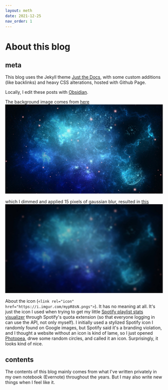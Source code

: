 ```yaml
---
layout: meth
date: 2021-12-25
nav_order: 1
---
```

# About this blog
## meta
This blog uses the Jekyll theme [Just the Docs](https://pmarsceill.github.io/just-the-docs/), with some custom additions (like backlinks) and heavy CSS alterations, hosted with Github Page.

Locally, I edit these posts with [Obsidian](https://obsidian.md/).

The background image comes from [here](https://i.pinimg.com/originals/f6/20/a1/f620a179ca1acfd15a0754701677fb58.jpg)
![](assets/blue-nebula-og.jpg)

which I dimmed and applied 15 pixels of gaussian blur, resulted in [this](https://i.imgur.com/C90lb3z.jpg)
![](assets/blue-nebula.jpg)

About the icon (`<link rel="icon" href="https://i.imgur.com/mypR8sN.pngs">`). It has no meaning at all. It's just the icon I used when trying to get my little [Spotify playlist stats visualizer](https://playlastify.herokuapp.com/) through Spotify's quota extension (so that everyone logging in can use the API, not only myself). I initially used a stylized Spotify icon I randomly found on Google images, but Spotify said it's a branding violation, and I thought a website without an icon is kind of lame, so I just opened [Photopea](https://www.photopea.com/), drwe some random circles, and called it an icon. Surprisingly, it looks kind of nice.

## contents
The contents of this blog mainly comes from what I've written privately in my own notebook (Evernote) throughout the years. But I may also write new things when I feel like it.

